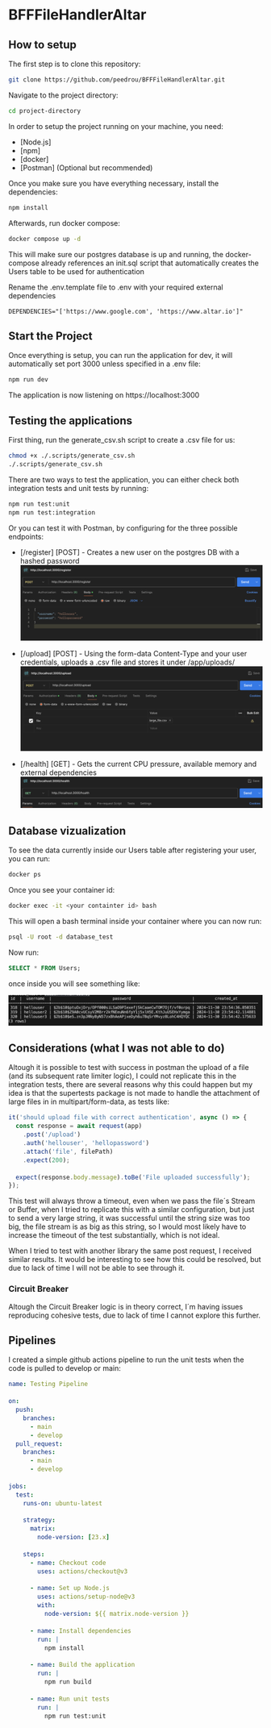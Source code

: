 # BFFFileHandlerAltar

## How to setup

The first step is to clone this repository:

```bash
git clone https://github.com/peedrou/BFFFileHandlerAltar.git
```

Navigate to the project directory:

```bash
cd project-directory
```

In order to setup the project running on your machine, you need:

- [Node.js]
- [npm]
- [docker]
- [Postman] (Optional but recommended)

Once you make sure you have everything necessary, install the dependencies:

```bash
npm install
```

Afterwards, run docker compose:

```bash
docker compose up -d
```

This will make sure our postgres database is up and running, the docker-compose already references an init.sql script that automatically creates the Users table to be used for authentication

Rename the .env.template file to .env with your required external dependencies

```.env
DEPENDENCIES="['https://www.google.com', 'https://www.altar.io']"
```

## Start the Project

Once everything is setup, you can run the application for dev, it will automatically set port 3000 unless specified in a .env file:

```bash
npm run dev
```

The application is now listening on https://localhost:3000

## Testing the applications

First thing, run the generate_csv.sh script to create a .csv file for us:

```bash
chmod +x ./.scripts/generate_csv.sh
./.scripts/generate_csv.sh
```

There are two ways to test the application, you can either check both integration tests and unit tests by running:

```bash
npm run test:unit
npm run test:integration
```

Or you can test it with Postman, by configuring for the three possible endpoints:

- [/register] [POST] - Creates a new user on the postgres DB with a hashed password
  ![alt text](./resources/image-1.png)

- [/upload] [POST] - Using the form-data Content-Type and your user credentials, uploads a .csv file and stores it under /app/uploads/
  ![alt text](./resources/image-2.png)

- [/health] [GET] - Gets the current CPU pressure, available memory and external dependencies
  ![alt text](./resources/image-3.png)

## Database vizualization

To see the data currently inside our Users table after registering your user, you can run:

```bash
docker ps
```

Once you see your container id:

```bash
docker exec -it <your containter id> bash
```

This will open a bash terminal inside your container where you can now run:

```bash
psql -U root -d database_test
```

Now run:

```sql
SELECT * FROM Users;
```

once inside you will see something like:

![alt text](./resources/image.png)

## Considerations (what I was not able to do)

Altough it is possible to test with success in postman the upload of a file (and its subsequent rate limiter logic), I could not replicate this in the integration tests, there are several reasons why this could happen but my idea is that the supertests package is not made to handle the attachment of large files in in multipart/form-data, as tests like:

```typescript
it('should upload file with correct authentication', async () => {
  const response = await request(app)
    .post('/upload')
    .auth('hellouser', 'hellopassword')
    .attach('file', filePath)
    .expect(200);

  expect(response.body.message).toBe('File uploaded successfully');
});
```

This test will always throw a timeout, even when we pass the file´s Stream or Buffer, when I tried to replicate this with a similar configuration, but just to send a very large string, it was successful until the string size was too big, the file stream is as big as this string, so I would most likely have to increase the timeout of the test substantially, which is not ideal.

When I tried to test with another library the same post request, I received similar results. It would be interesting to see how this could be resolved, but due to lack of time I will not be able to see through it.

### Circuit Breaker

Altough the Circuit Breaker logic is in theory correct, I´m having issues reproducing cohesive tests, due to lack of time I cannot explore this further.

## Pipelines

I created a simple github actions pipeline to run the unit tests when the code is pulled to develop or main:

```yaml
name: Testing Pipeline

on:
  push:
    branches:
      - main
      - develop
  pull_request:
    branches:
      - main
      - develop

jobs:
  test:
    runs-on: ubuntu-latest

    strategy:
      matrix:
        node-version: [23.x]

    steps:
      - name: Checkout code
        uses: actions/checkout@v3

      - name: Set up Node.js
        uses: actions/setup-node@v3
        with:
          node-version: ${{ matrix.node-version }}

      - name: Install dependencies
        run: |
          npm install

      - name: Build the application
        run: |
          npm run build

      - name: Run unit tests
        run: |
          npm run test:unit
```
